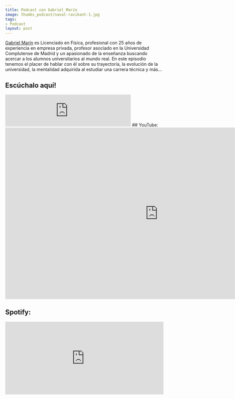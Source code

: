 ```yaml
---
title: Podcast con Gabriel Marín
image: thumbs_podcast/naval-ravikant-1.jpg
tags:
- Podcast
layout: post
---
```


[Gabriel Marín](https://www.linkedin.com/in/gabrielmarindiaz/) es Licenciado en Física, profesional con 25 años de experiencia en empresa privada, profesor asociado en la Universidad Complutense de Madrid y un apasionado de la enseñanza buscando acercar a los alumnos universitarios al mundo real. En este episodio tenemos el placer de hablar con él sobre su trayectoría, la evolución de la universidad, la mentalidad adquirida al estudiar una carrera técnica y más...
## Escúchalo aquí!
<iframe src="https://anchor.fm/importcoffee/embed/episodes/3-Gabriel-Marn--Fsica--Informtica--Estadstica-y-el-Mundo-Empresarial-esjrbq" height="102px" width="400px" frameborder="0" scrolling="no"></iframe>
## YouTube:
<iframe width="972" height="547" src="https://www.youtube.com/embed/x3B9JjxRGUk" frameborder="0" allow="accelerometer; autoplay; clipboard-write; encrypted-media; gyroscope; picture-in-picture" allowfullscreen></iframe>

## Spotify:
<iframe src="https://open.spotify.com/embed-podcast/episode/43M8CHBk502yyCctT4JORx" width="100%" height="232" frameborder="0" allowtransparency="true" allow="encrypted-media"></iframe>
